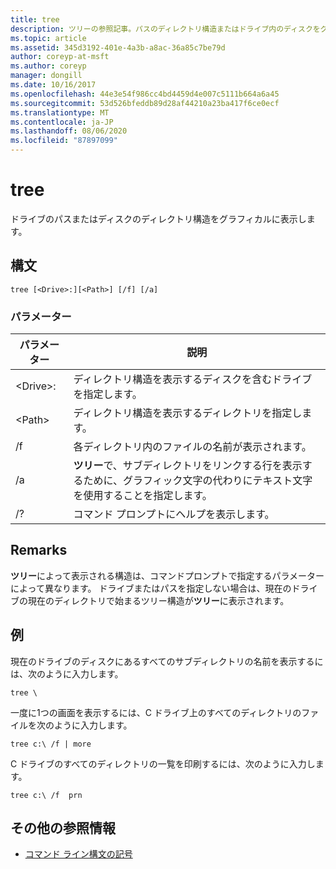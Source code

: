 ```yaml
---
title: tree
description: ツリーの参照記事。パスのディレクトリ構造またはドライブ内のディスクをグラフィカルに表示します。
ms.topic: article
ms.assetid: 345d3192-401e-4a3b-a8ac-36a85c7be79d
author: coreyp-at-msft
ms.author: coreyp
manager: dongill
ms.date: 10/16/2017
ms.openlocfilehash: 44e3e54f986cc4bd4459d4e007c5111b664a6a45
ms.sourcegitcommit: 53d526bfeddb89d28af44210a23ba417f6ce0ecf
ms.translationtype: MT
ms.contentlocale: ja-JP
ms.lasthandoff: 08/06/2020
ms.locfileid: "87897099"
---
```

# <a name="tree"></a>tree

ドライブのパスまたはディスクのディレクトリ構造をグラフィカルに表示します。



## <a name="syntax"></a>構文

```
tree [<Drive>:][<Path>] [/f] [/a]
```

### <a name="parameters"></a>パラメーター

|パラメーター|説明|
|---------|-----------|
|\<Drive>:|ディレクトリ構造を表示するディスクを含むドライブを指定します。|
|\<Path>|ディレクトリ構造を表示するディレクトリを指定します。|
|/f|各ディレクトリ内のファイルの名前が表示されます。|
|/a|**ツリー**で、サブディレクトリをリンクする行を表示するために、グラフィック文字の代わりにテキスト文字を使用することを指定します。|
|/?|コマンド プロンプトにヘルプを表示します。|

## <a name="remarks"></a>Remarks

**ツリー**によって表示される構造は、コマンドプロンプトで指定するパラメーターによって異なります。 ドライブまたはパスを指定しない場合は、現在のドライブの現在のディレクトリで始まるツリー構造が**ツリー**に表示されます。

## <a name="examples"></a>例

現在のドライブのディスクにあるすべてのサブディレクトリの名前を表示するには、次のように入力します。
```
tree \
```
一度に1つの画面を表示するには、C ドライブ上のすべてのディレクトリのファイルを次のように入力します。
```
tree c:\ /f | more
```
C ドライブのすべてのディレクトリの一覧を印刷するには、次のように入力します。
```
tree c:\ /f  prn
```

## <a name="additional-references"></a>その他の参照情報

- [コマンド ライン構文の記号](command-line-syntax-key.md)